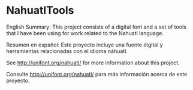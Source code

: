 # NahuatlTools
English Summary: This project consists of a digital font and a set of tools that I have been using for work related to the Nahuatl language. 

Resumen en español: Este proyecto incluye una fuente digital y herramientas relacionadas con el idioma náhuatl. 

See http://unifont.org/nahuatl/ for more information about this project.

Consulte http://unifont.org/nahuatl/ para más información acerca de este proyecto.
